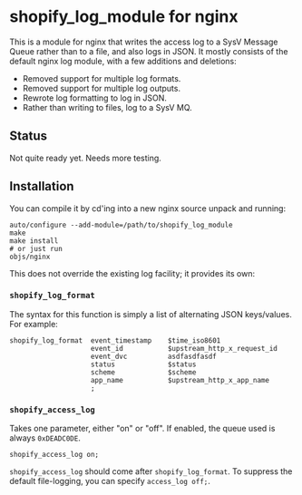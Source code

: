 # shopify_log_module for nginx

This is a module for nginx that writes the access log to a SysV Message Queue
rather than to a file, and also logs in JSON. It mostly consists of the default
nginx log module, with a few additions and deletions:

* Removed support for multiple log formats.
* Removed support for multiple log outputs.
* Rewrote log formatting to log in JSON.
* Rather than writing to files, log to a SysV MQ.

## Status

Not quite ready yet. Needs more testing.

## Installation

You can compile it by cd'ing into a new nginx source unpack and running:

    auto/configure --add-module=/path/to/shopify_log_module
    make
    make install
    # or just run
    objs/nginx

This does not override the existing log facility; it provides its own:

### `shopify_log_format`

The syntax for this function is simply a list of alternating JSON keys/values.
For example:

```
shopify_log_format  event_timestamp    $time_iso8601
                    event_id           $upstream_http_x_request_id
                    event_dvc          asdfasdfasdf
                    status             $status
                    scheme             $scheme
                    app_name           $upstream_http_x_app_name
                    ;
```

### `shopify_access_log`

Takes one parameter, either "on" or "off". If enabled, the queue used is always
`0xDEADC0DE`.

```
shopify_access_log on;
```

`shopify_access_log` should come after `shopify_log_format`. To suppress the
default file-logging, you can specify `access_log off;`.

